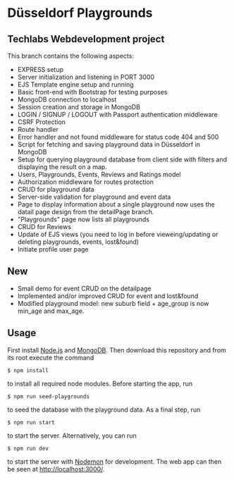 # Düsseldorf Playgrounds

## Techlabs Webdevelopment project

This branch contains the following aspects:

- EXPRESS setup
- Server initialization and listening in PORT 3000
- EJS Template engine setup and running
- Basic front-end with Bootstrap for testing purposes
- MongoDB connection to localhost
- Session creation and storage in MongoDB
- LOGIN / SIGNUP / LOGOUT with Passport authentication middleware
- CSRF Protection
- Route handler
- Error handler and not found middleware for status code 404 and 500
- Script for fetching and saving playground data in Düsseldorf in MongoDB
- Setup for querying playground database from client side with filters and displaying the result on a map.
- Users, Playgrounds, Events, Reviews and Ratings model
- Authorization middleware for routes protection
- CRUD for playground data
- Server-side validation for playground and event data
- Page to display information about a single playground now uses the datail page design from the detailPage branch.
- "Playgrounds" page now lists all playgrounds
- CRUD for Reviews
- Update of EJS views (you need to log in before vieweing/updating or deleting playgrounds, events, lost&found)
- Initiate profile user page

## New
- Small demo for event CRUD on the detailpage
- Implemented and/or improved CRUD for event and lost&found
- Modified playground model: new suburb field + age_group is now min_age and max_age.

## Usage

First install [Node.js](http://nodejs.org/) and [MongoDB](https://docs.mongodb.com/manual/installation/). Then download this repository and from its root execute the command

    $ npm install

to install all required node modules. Before starting the app, run

    $ npm run seed-playgrounds

to seed the database with the playground data. As a final step, run 

    $ npm run start

to start the server. Alternatively, you can run

    $ npm run dev

 to start the server with [Nodemon](https://www.npmjs.com/package/nodemon) for development. The web app can then be seen at [http://localhost:3000/](http://localhost:3000/).
